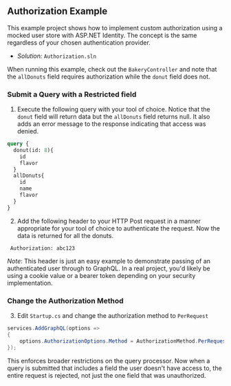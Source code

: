 ﻿## Authorization Example

This example project shows how to implement custom authorization using a mocked user store with ASP.NET Identity. The concept is the same regardless of your chosen authentication provider. 

* _Solution:_ `Authorization.sln`


When running this example, check out the `BakeryController` and note that the `allDonuts` field requires authorization while the `donut` field does not.


### Submit a Query with a Restricted field

1. Execute the following query with your tool of choice. Notice that the `donut` field will return data but the `allDonuts` field returns null. It also adds an error message to the response indicating that access was denied.

```graphql
query {
  donut(id: 8){
    id
    flavor
  }
  allDonuts{
    id
    name
    flavor
  }
}
```


2. Add the following header to your HTTP Post request in a manner appropriate for your tool of choice to authenticate the request.  Now the data is returned for all the donuts.
```
 Authorization: abc123
 ```

 _Note_: This header is just an easy example to demonstrate passing of an authenticated user through to GraphQL.  In a real project, you'd likely be using a cookie value or a bearer token depending on your security implementation.
  

### Change the Authorization Method
3. Edit `Startup.cs` and change the authorization method to `PerRequest`

```csharp
services.AddGraphQL(options =>
{
    options.AuthorizationOptions.Method = AuthorizationMethod.PerRequest;
});
```

This enforces broader restrictions on the query processor.  Now when a query is submitted that includes a field the user doesn't have access to, the entire request is rejected, not just the one field that was unauthorized.
